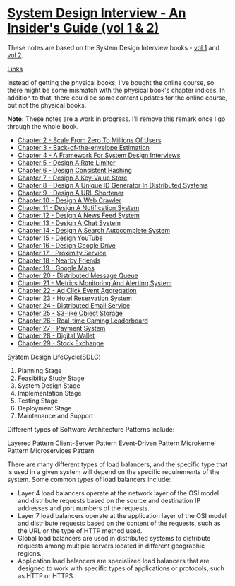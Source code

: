 # [System Design Interview - An Insider's Guide (vol 1 & 2)](https://bytebytego.com/courses/system-design-interview)
These notes are based on the System Design Interview books - [vol 1](https://www.goodreads.com/book/show/54109255-system-design-interview-an-insider-s-guide) and [vol 2](https://www.goodreads.com/book/show/60631342-system-design-interview-an-insider-s-guide).

[Links](https://github.com/alex-xu-system/bytebytego/blob/main/system_design_links.md)

Instead of getting the physical books, I've bought the online course, so there might be some mismatch with the physical book's chapter indices. In addition to that, there could be some content updates for the online course, but not the physical books.

**Note:** These notes are a work in progress. I'll remove this remark once I go through the whole book.

 * [Chapter 2 - Scale From Zero To Millions Of Users](./chapter02)
 * [Chapter 3 - Back-of-the-envelope Estimation](./chapter03)
 * [Chapter 4 - A Framework For System Design Interviews](./chapter04)
 * [Chapter 5 - Design A Rate Limiter](./chapter05)
 * [Chapter 6 - Design Consistent Hashing](./chapter06)
 * [Chapter 7 - Design A Key-Value Store](./chapter07)
 * [Chapter 8 - Design A Unique ID Generator In Distributed Systems](./chapter08)
 * [Chapter 9 - Design A URL Shortener](./chapter09)
 * [Chapter 10 - Design A Web Crawler](./chapter10)
 * [Chapter 11 - Design A Notification System](./chapter11)
 * [Chapter 12 - Design A News Feed System](./chapter12)
 * [Chapter 13 - Design A Chat System](./chapter13)
 * [Chapter 14 - Design A Search Autocomplete System](./chapter14)
 * [Chapter 15 - Design YouTube](./chapter15)
 * [Chapter 16 - Design Google Drive](./chapter16)
 * [Chapter 17 - Proximity Service](./chapter17)
 * [Chapter 18 - Nearby Friends](./chapter18)
 * [Chapter 19 - Google Maps](./chapter19)
 * [Chapter 20 - Distributed Message Queue](./chapter20)
 * [Chapter 21 - Metrics Monitoring And Alerting System](./chapter21)
 * [Chapter 22 - Ad Click Event Aggregation](./chapter22)
 * [Chapter 23 - Hotel Reservation System](./chapter23)
 * [Chapter 24 - Distributed Email Service](./chapter24)
 * [Chapter 25 - S3-like Object Storage](./chapter25)
 * [Chapter 26 - Real-time Gaming Leaderboard](./chapter26)
 * [Chapter 27 - Payment System](./chapter27)
 * [Chapter 28 - Digital Wallet](./chapter28)
 * [Chapter 29 - Stock Exchange](./chapter29)

System Design LifeCycle(SDLC)

1. Planning Stage
2. Feasibility Study Stage
3. System Design Stage
4. Implementation Stage
5. Testing Stage
6. Deployment Stage
7. Maintenance and Support

Different types of Software Architecture Patterns include:

Layered Pattern
Client-Server Pattern
Event-Driven Pattern
Microkernel Pattern
Microservices Pattern

There are many different types of load balancers, and the specific type that is used in a given system will depend on the specific requirements of the system. Some common types of load balancers include:

* Layer 4 load balancers operate at the network layer of the OSI model and distribute requests based on the source and destination IP addresses and port numbers of the requests.
* Layer 7 load balancers operate at the application layer of the OSI model and distribute requests based on the content of the requests, such as the URL or the type of HTTP method used.
* Global load balancers are used in distributed systems to distribute requests among multiple servers located in different geographic regions.
* Application load balancers are specialized load balancers that are designed to work with specific types of applications or protocols, such as HTTP or HTTPS.
